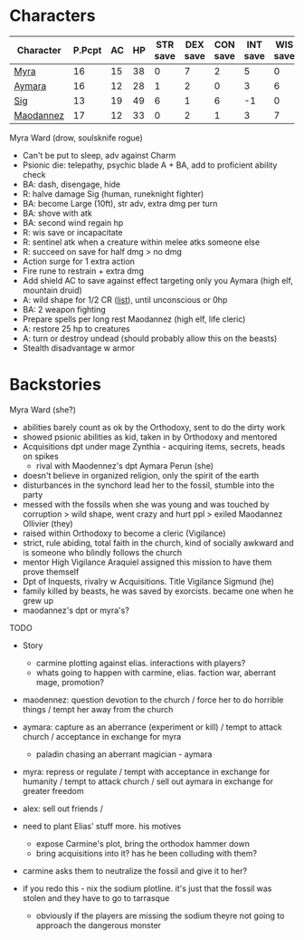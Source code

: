 # Characters

| Character                                                       | P.Pcpt | AC  | HP  | STR save | DEX save | CON save | INT save | WIS save | CHA save |
| --------------------------------------------------------------- | ------ | --- | --- | -------- | -------- | -------- | -------- | -------- | -------- |
| [Myra](https://www.dndbeyond.com/characters/138371865)          | 16     | 15  | 38  | 0        | 7        | 2        | 5        | 0        | -1       |
| [Aymara](https://www.dndbeyond.com/characters/138367790/bHE15f) | 16     | 12  | 28  | 1        | 2        | 0        | 3        | 6        | 1        |
| [Sig](https://www.dndbeyond.com/characters/138398527)           | 13     | 19  | 49  | 6        | 1        | 6        | -1       | 0        | 0        |
| [Maodannez](https://www.dndbeyond.com/characters/138544429)     | 17     | 12  | 33  | 0        | 2        | 1        | 3        | 7        | 1        |


Myra Ward (drow, soulsknife rogue)
- Can't be put to sleep, adv against Charm
- Psionic die: telepathy, psychic blade A + BA, add to proficient ability check
- BA: dash, disengage, hide
- R: halve damage
Sig (human,  runeknight fighter)
- BA: become Large (10ft), str adv, extra dmg per turn
- BA: shove with atk
- BA: second wind regain hp
- R: wis save or incapacitate
- R: sentinel atk when a creature within melee atks someone else
- R: succeed on save for half dmg > no dmg
- Action surge for 1 extra action
- Fire rune to restrain + extra dmg
- Add shield AC to save against effect targeting only you
Aymara (high elf, mountain druid)
- A: wild shape for 1/2 CR ([list](https://5e.tools/bestiary.html#wererat_mm)), until unconscious or 0hp
- BA: 2 weapon fighting
- Prepare spells per long rest
Maodannez (high elf, life cleric)
- A: restore 25 hp to creatures
- A: turn or destroy undead (should probably allow this on the beasts)
- Stealth disadvantage w armor
# Backstories
Myra Ward (she?)
- abilities barely count as ok by the Orthodoxy, sent to do the dirty work
- showed psionic abilities as kid, taken in by Orthodoxy and mentored
- Acquisitions dpt under mage Zynthia - acquiring items, secrets, heads on spikes
	- rival with Maodennez's dpt
Aymara Perun (she)
- doesn't believe in organized religion, only the spirit of the earth
- disturbances in the synchord lead her to the fossil, stumble into the party
- messed with the fossils when she was young and was touched by corruption > wild shape, went crazy and hurt ppl > exiled
Maodannez Ollivier (they)
- raised within Orthodoxy to become a cleric (Vigilance)
- strict, rule abiding, total faith in the church, kind of socially awkward and is someone who blindly follows the church
- mentor High Vigilance Araquiel assigned this mission to have them prove themself
- Dpt of Inquests, rivalry w Acquisitions. Title Vigilance
Sigmund (he)
- family killed by beasts, he was saved by exorcists. became one when he grew up
- maodannez's dpt or myra's?

TODO
- Story
	- carmine plotting against elias. interactions with players?
	- whats going to happen with carmine, elias. faction war, aberrant mage, promotion?

- maodennez: question devotion to the church / force her to do horrible things / tempt her away from the church
- aymara: capture as an aberrance (experiment or kill) / tempt to attack church / acceptance in exchange for myra
	- paladin chasing an aberrant magician - aymara
- myra: repress or regulate / tempt with acceptance in exchange for humanity / tempt to attack church / sell out aymara in exchange for greater freedom
- alex: sell out friends / 



- need to plant Elias' stuff more. his motives
	- expose Carmine's plot, bring the orthodox hammer down
	- bring acquisitions into it? has he been colluding with them?
- carmine asks them to neutralize the fossil and give it to her?

- if you redo this - nix the sodium plotline. it's just that the fossil was stolen and they have to go to tarrasque
	- obviously if the players are missing the sodium theyre not going to approach the dangerous monster